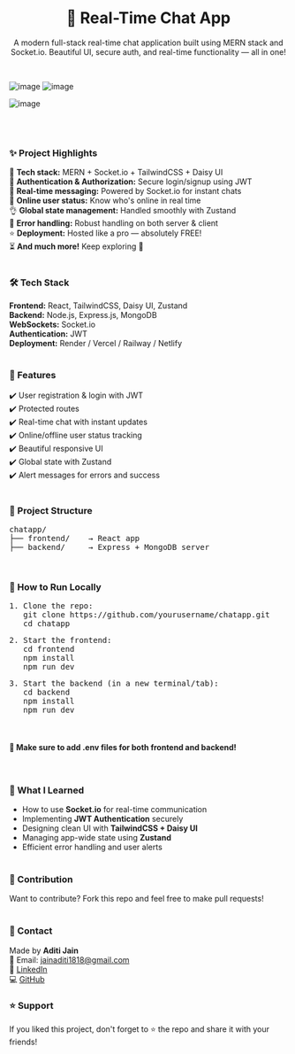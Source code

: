 <h1 align="center">💬 Real-Time Chat App</h1>
<p align="center">
A modern full-stack real-time chat application built using MERN stack and Socket.io. Beautiful UI, secure auth, and real-time functionality — all in one!
</p>
<br>

![image](https://github.com/user-attachments/assets/ac5e0033-2bfe-4431-a2d6-d404d6d7dd73)
![image](https://github.com/user-attachments/assets/dcf8aae5-ae38-48e9-a185-f71426abe20c)

![image](https://github.com/user-attachments/assets/2ae40a3e-baac-4e11-a161-9ed85892d047)

<br><br>

<h3>✨ Project Highlights</h3>

🌟 <b>Tech stack:</b> MERN + Socket.io + TailwindCSS + Daisy UI <br>
🎃 <b>Authentication & Authorization:</b> Secure login/signup using JWT <br>
👾 <b>Real-time messaging:</b> Powered by Socket.io for instant chats <br>
🚀 <b>Online user status:</b> Know who's online in real time <br>
👌 <b>Global state management:</b> Handled smoothly with Zustand <br>
🐞 <b>Error handling:</b> Robust handling on both server & client <br>
⭐ <b>Deployment:</b> Hosted like a pro — absolutely FREE! <br>
⏳ <b>And much more!</b> Keep exploring 🚀 <br><br>

<h3>🛠️ Tech Stack</h3>

<b>Frontend:</b> React, TailwindCSS, Daisy UI, Zustand <br>
<b>Backend:</b> Node.js, Express.js, MongoDB <br>
<b>WebSockets:</b> Socket.io <br>
<b>Authentication:</b> JWT <br>
<b>Deployment:</b> Render / Vercel / Railway / Netlify <br><br>

<h3>🔐 Features</h3>

✔️ User registration & login with JWT <br>
✔️ Protected routes <br>
✔️ Real-time chat with instant updates <br>
✔️ Online/offline user status tracking <br>
✔️ Beautiful responsive UI <br>
✔️ Global state with Zustand <br>
✔️ Alert messages for errors and success <br><br>

<h3>📂 Project Structure</h3>

<pre>
chatapp/
├── frontend/    → React app
├── backend/     → Express + MongoDB server
</pre>
<br>

<h3>🧪 How to Run Locally</h3>

<pre>
1. Clone the repo:
   git clone https://github.com/yourusername/chatapp.git
   cd chatapp
</pre>

<pre>
2. Start the frontend:
   cd frontend
   npm install
   npm run dev
</pre>

<pre>
3. Start the backend (in a new terminal/tab):
   cd backend
   npm install
   npm run dev
</pre>

<br>
<h4>🔑 Make sure to add .env files for both frontend and backend!</h4>
<br>


<h3>🧠 What I Learned</h3>

- How to use <b>Socket.io</b> for real-time communication <br>
- Implementing <b>JWT Authentication</b> securely <br>
- Designing clean UI with <b>TailwindCSS + Daisy UI</b> <br>
- Managing app-wide state using <b>Zustand</b> <br>
- Efficient error handling and user alerts <br><br>

<h3>🤝 Contribution</h3>

Want to contribute? Fork this repo and feel free to make pull requests!<br><br>

<h3>📧 Contact</h3>

Made by <b>Aditi Jain</b><br>
📧 Email: jainaditi1818@gmail.com <br>
🔗 <a href="https://www.linkedin.com/in/aditi-jain-98509b24b/">LinkedIn</a><br>
💻 <a href="https://github.com/aditijain8">GitHub</a><br>

<h3>⭐ Support</h3>

If you liked this project, don't forget to ⭐ the repo and share it with your friends! <br><br>



